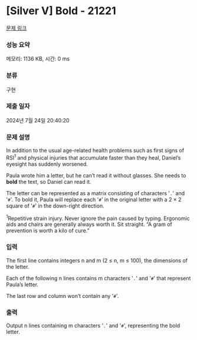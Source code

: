 # [Silver V] Bold - 21221 

[문제 링크](https://www.acmicpc.net/problem/21221) 

### 성능 요약

메모리: 1136 KB, 시간: 0 ms

### 분류

구현

### 제출 일자

2024년 7월 24일 20:40:20

### 문제 설명

<p>In addition to the usual age-related health problems such as first signs of RSI<sup>1</sup> and physical injuries that accumulate faster than they heal, Daniel’s eyesight has suddenly worsened.</p>

<p>Paula wrote him a letter, but he can’t read it without glasses. She needs to <strong>bold</strong> the text, so Daniel can read it.</p>

<p>The letter can be represented as a matrix consisting of characters '<code>.</code>' and '<code>#</code>'. To bold it, Paula will replace each '<code>#</code>' in the original letter with a 2 × 2 square of '<code>#</code>' in the down-right direction.</p>

<p><sup>1</sup>Repetitive strain injury. Never ignore the pain caused by typing. Ergonomic aids and chairs are generally always worth it. Sit straight. “A gram of prevention is worth a kilo of cure.”</p>

### 입력 

 <p>The first line contains integers n and m (2 ≤ n, m ≤ 100), the dimensions of the letter.</p>

<p>Each of the following n lines contains m characters '<code>.</code>' and '<code>#</code>' that represent Paula’s letter.</p>

<p>The last row and column won’t contain any '<code>#</code>'.</p>

### 출력 

 <p>Output n lines containing m characters '<code>.</code>' and '<code>#</code>', representing the bold letter.</p>

